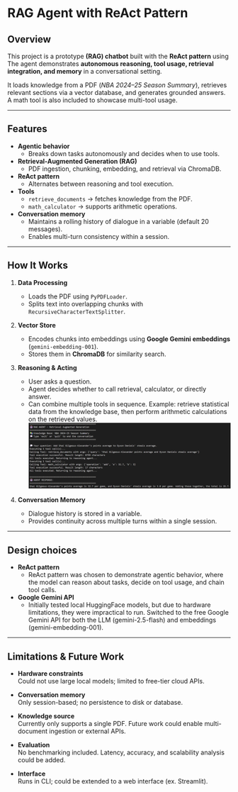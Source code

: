 # RAG Agent with ReAct Pattern

## Overview
This project is a prototype **(RAG) chatbot** built with the **ReAct pattern** using 
The agent demonstrates **autonomous reasoning, tool usage, retrieval integration, and memory** in a conversational setting.  

It loads knowledge from a PDF (*NBA 2024–25 Season Summary*), retrieves relevant sections via a vector database, and generates grounded answers. A math tool is also included to showcase multi-tool usage.

---

## Features
- **Agentic behavior**  
  - Breaks down tasks autonomously and decides when to use tools.  
- **Retrieval-Augmented Generation (RAG)**  
  - PDF ingestion, chunking, embedding, and retrieval via ChromaDB.  
- **ReAct pattern**  
  - Alternates between reasoning and tool execution.  
- **Tools**  
  - `retrieve_documents` → fetches knowledge from the PDF.  
  - `math_calculator` → supports arithmetic operations.  
- **Conversation memory**  
  - Maintains a rolling history of dialogue in a variable (default 20 messages).  
  - Enables multi-turn consistency within a session.  

---

## How It Works

1. **Data Processing**
   - Loads the PDF using `PyPDFLoader`.
   - Splits text into overlapping chunks with `RecursiveCharacterTextSplitter`.

2. **Vector Store**
   - Encodes chunks into embeddings using **Google Gemini embeddings** (`gemini-embedding-001`).
   - Stores them in **ChromaDB** for similarity search.

3. **Reasoning & Acting**
   - User asks a question.
   - Agent decides whether to call retrieval, calculator, or directly answer.
   -  Can combine multiple tools in sequence. Example: retrieve statistical data from the knowledge base, then perform arithmetic calculations on the retrieved values.
  ![image alt](https://github.com/AndrasBocsardi/RAG_Agent/blob/2fb39ccf5a7cc101f278f82b426ac107f2ee2488/RAG%20example.png)

4. **Conversation Memory**
   - Dialogue history is stored in a variable.
   - Provides continuity across multiple turns within a single session.

---

## Design choices
- **ReAct pattern** 
    - ReAct pattern was chosen to demonstrate agentic behavior, where the model
    can reason about tasks, decide on tool usage, and chain tool calls.
- **Google Gemini API** 
    - Initially tested local HuggingFace models, but due to hardware limitations, they were impractical to run.
    Switched to the free Google Gemini API for both the LLM (gemini-2.5-flash) and embeddings (gemini-embedding-001).

---

## Limitations & Future Work

- **Hardware constraints**  
  Could not use large local models; limited to free-tier cloud APIs.  

- **Conversation memory**  
  Only session-based; no persistence to disk or database.  

- **Knowledge source**  
  Currently only supports a single PDF. Future work could enable multi-document ingestion or external APIs.  

- **Evaluation**  
  No benchmarking included. Latency, accuracy, and scalability analysis could be added.  

- **Interface**  
  Runs in CLI; could be extended to a web interface (ex. Streamlit).  
